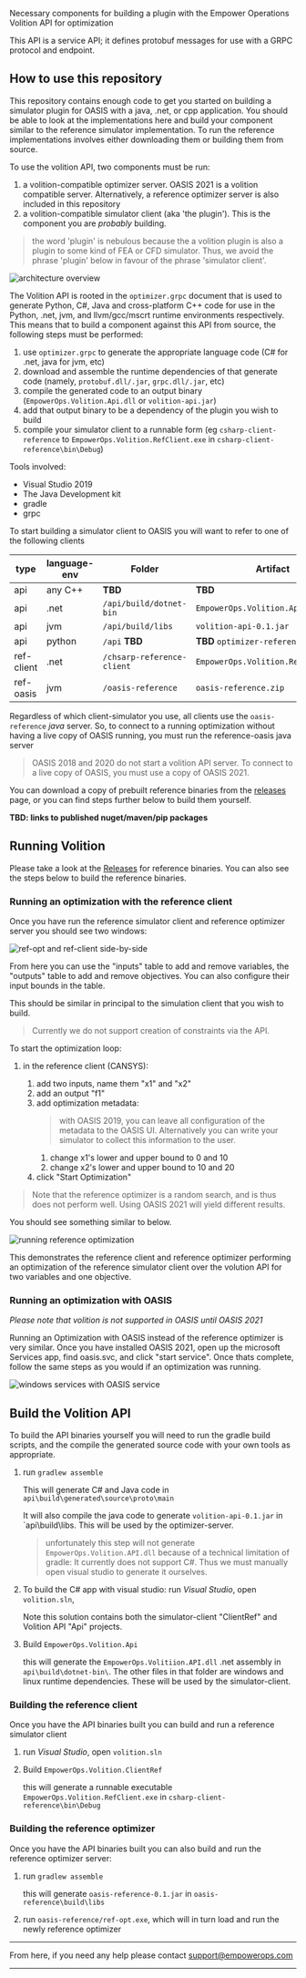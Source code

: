 Necessary components for building a plugin with the Empower Operations Volition API for optimization

This API is a service API; it defines protobuf messages for use with a GRPC protocol and endpoint.

## How to use this repository ##

This repository contains enough code to get you started on building a simulator plugin for OASIS with a java, .net, or cpp application. You should be able to look at the implementations here and build your component similar to the reference simulator implementation. To run the reference implementations involves either downloading them or building them from source.

To use the volition API, two components must be run: 
1. a volition-compatible optimizer server. OASIS 2021 is a volition compatible server. Alternatively, a reference optimizer server is also included in this repository
2. a volition-compatible simulator client (aka 'the plugin'). This is the component you are _probably_ building.   

> the word 'plugin' is nebulous because the a volition plugin is also a plugin to some kind of FEA or CFD simulator. Thus, we avoid the phrase 'plugin' below in favour of the phrase 'simulator client'.

![architecture overview](docs/architecture-overview.jpg)

The Volition API is rooted in the `optimizer.grpc` document that is used to generate Python, C#, Java and cross-platform C++ code for use in the Python, .net, jvm, and llvm/gcc/mscrt runtime environments respectively. This means that to build a component against this API from source, the following steps must be performed:

1. use `optimizer.grpc` to generate the appropriate language code (C# for .net, java for jvm, etc) 
2. download and assemble the runtime dependencies of that generate code (namely, `protobuf.dll/.jar`, `grpc.dll/.jar`, etc)
3. compile the generated code to an output binary (`EmpowerOps.Volition.Api.dll` or `volition-api.jar`)
4. add that output binary to be a dependency of the plugin you wish to build
5. compile your simulator client to a runnable form (eg `csharp-client-reference` to `EmpowerOps.Volition.RefClient.exe` in `csharp-client-reference\bin\Debug`)
   
Tools involved:
- Visual Studio 2019
- The Java Development kit
- gradle
- grpc

To start building a simulator client to OASIS you will want to refer to one of the following clients 

type | language-env | Folder | Artifact 
--- | --- | --- | --- 
api | any C++ | **TBD** | **TBD**
api | .net | `/api/build/dotnet-bin` | `EmpowerOps.Volition.Api.dll`
api | jvm | `/api/build/libs` | `volition-api-0.1.jar`
api | python | `/api` **TBD** | **TBD** `optimizer-reference.pylib`
ref-client | .net | `/chsarp-reference-client` | `EmpowerOps.Volition.RefClient.zip`
ref-oasis | jvm | `/oasis-reference` | `oasis-reference.zip`

Regardless of which client-simulator you use, all clients use the `oasis-reference` _java_ server. So, to connect to a running optimization without having a live copy of OASIS running, you must run the reference-oasis java server

> OASIS 2018 and 2020 do not start a volition API server. To connect to a live copy of OASIS, 
you must use a copy of OASIS 2021.  

You can download a copy of prebuilt reference binaries from the [releases](https://github.com/EmpowerOperations/volition/releases) page, or you can find steps further below to build them yourself.

**TBD: links to published nuget/maven/pip packages**

## Running Volition ##

Please take a look at the [Releases](https://github.com/EmpowerOperations/volition/releases) for reference binaries. You can also see the steps below to build the reference binaries. 

### Running an optimization with the reference client ###

Once you have run the reference simulator client and reference optimizer server you should see two windows: 


![ref-opt and ref-client side-by-side](docs/ref-optimizer-and-ref-client.png?raw=true)

From here you can use the "inputs" table to add and remove variables, the "outputs" table to add and remove objectives. 
You can also configure their input bounds in the table.

This should be similar in principal to the simulation client that you wish to build.   

> Currently we do not support creation of constraints via the API. 

To start the optimization loop:

1. in the reference client (CANSYS):

   1. add two inputs, name them "x1" and "x2"
   2. add an output "f1"
   3. add optimization metadata:
      > with OASIS 2019, you can leave all configuration of the metadata to the OASIS UI. Alternatively you can write your simulator to collect this information to the user.
      1. change x1's lower and upper bound to 0 and 10
      2. change x2's lower and upper bound to 10 and 20
   4. click "Start Optimization"

> Note that the reference optimizer is a random search, and is thus does not perform well. Using OASIS 2021 will yield different results.

You should see something similar to below.

![running reference optimization](docs/running-reference-optimization.png?raw=true)

This demonstrates the reference client and reference optimizer performing an optimization of the reference simulator client over the volution API for two variables and one objective. 

### Running an optimization with OASIS ###

_Please note that volition is not supported in OASIS until OASIS 2021_

Running an Optimization with OASIS instead of the reference optimizer is very similar. Once you have installed OASIS 2021, open up the microsoft Services app, find oasis.svc, and click "start service".
Once thats complete, follow the same steps as you would if an optimization was running.

![windows services with OASIS service](docs/windows-services-with-oasis-service.png)

## Build the Volition API ## 

To build the API binaries yourself you will need to run the gradle build scripts, and the compile the generated source code with your own tools as appropriate. 

1. run `gradlew assemble`

   This will generate C# and Java code in `api\build\generated\source\proto\main`
  
   It will also compile the java code to generate `volition-api-0.1.jar` in `api\build\libs. This will be used by the optimizer-server.
   
   > unfortunately this step will not generate `EmpowerOps.Volition.API.dll` because of a technical limitation of gradle: It currently does not support C#. Thus we must manually open visual studio to generate it ourselves.   
   
2. To build the C# app with visual studio: run _Visual Studio_, open `volition.sln`,   

   Note this solution contains both the simulator-client "ClientRef" and Volition API "Api" projects. 
   
3. Build `EmpowerOps.Volition.Api`

   this will generate the `EmpowerOps.Volitiion.API.dll` .net assembly in `api\build\dotnet-bin\`. The other files in that folder are windows and linux runtime dependencies. These will be used by the simulator-client. 

### Building the reference client ###

Once you have the API binaries built you can build and run a reference simulator client

1. run _Visual Studio_, open `volition.sln`

2. Build `EmpowerOps.Volition.ClientRef`

   this will generate a runnable executable `EmpowerOps.Volition.RefClient.exe` in `csharp-client-reference\bin\Debug`


### Building the reference optimizer ###

Once you have the API binaries built you can also build and run the reference optimizer server:

1. run `gradlew assemble`

   this will generate `oasis-reference-0.1.jar` in `oasis-reference\build\libs`

2. run `oasis-reference/ref-opt.exe`, which will in turn load and run the newly reference optimizer

---

From here, if you need any help please contact [support@empowerops.com](mailto:support@empowerops.com)

---